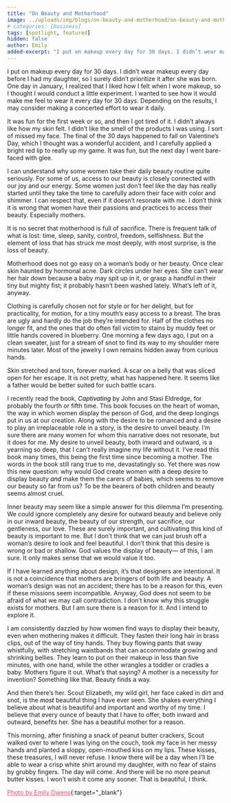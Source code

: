 ```yaml
---
title: "On Beauty and Motherhood"
image: ../uploads/img/blogs/on-beauty-and-motherhood/on-beauty-and-motherhood.jpg
# categories: [business]
tags: [spotlight, featured]
hidden: false
author: Emily
added-excerpt: "I put on makeup every day for 30 days. I didn’t wear makeup every day before I had my daughter, so I surely didn’t prioritize it after she was born. One day in January, I realized that I liked how I felt when I wore makeup, so I thought I would conduct a little experiment. I wanted to see how it would make me feel to wear it every day for 30 days. Depending on the results, I may consider making a concerted effort to wear it daily."
---
```


<style> em {color: black;} p a {color: #f0506e;}</style>

I put on makeup every day for 30 days. I didn’t wear makeup every day before I had my daughter, so I surely didn’t prioritize it after she was born. One day in January, I realized that I liked how I felt when I wore makeup, so I thought I would conduct a little experiment. I wanted to see how it would make me feel to wear it every day for 30 days. Depending on the results, I may consider making a concerted effort to wear it daily.

It was fun for the first week or so, and then I got tired of it. I didn’t always like how my skin felt. I didn’t like the smell of the products I was using. I sort of missed my face. The final of the 30 days happened to fall on Valentine’s Day, which I thought was a wonderful accident, and I carefully applied a bright red lip to really up my game. It was fun, but the next day I went bare-faced with glee.

I can understand why some women take their daily beauty routine quite seriously. For some of us, access to our beauty is closely connected with our joy and our energy. Some women just don’t feel like the day has really started until they take the time to carefully adorn their face with color and shimmer. I can respect that, even if it doesn’t resonate with me. I don’t think it is wrong that women have their passions and practices to access their beauty. Especially mothers.

It is no secret that motherhood is full of sacrifice. There is frequent talk of what is lost: time, sleep, sanity, control, freedom, selfishness. But the element of loss that has struck me most deeply, with most surprise, is the loss of beauty.

Motherhood does not go easy on a woman’s body or her beauty. Once clear skin haunted by hormonal acne. Dark circles under her eyes. She can’t wear her hair down because a baby may spit up in it, or grasp a handful in their tiny but mighty fist; it probably hasn’t been washed lately. What’s left of it, anyway.

Clothing is carefully chosen not for style or for her delight, but for practicality, for motion, for a tiny mouth’s easy access to a breast. The bras are ugly and hardly do the job they’re intended for. Half of the clothes no longer fit, and the ones that do often fall victim to stains by muddy feet or little hands covered in blueberry. One morning a few days ago, I put on a clean sweater, just for a stream of snot to find its way to my shoulder mere minutes later. Most of the jewelry I own remains hidden away from curious hands.

Skin stretched and torn, forever marked. A scar on a belly that was sliced open for her escape. It is not pretty, what has happened here. It seems like a father would be better suited for such battle scars.

I recently read the book, _Captivating_ by John and Stasi Eldredge, for probably the fourth or fifth time. This book focuses on the heart of woman, the way in which women display the person of God, and the deep longings put in us at our creation. Along with the desire to be romanced and a desire to play an irreplaceable role in a story, is the desire to unveil beauty. I’m sure there are many women for whom this narrative does not resonate, but it does for me. My desire to unveil beauty, both inward and outward, is a yearning so deep, that I can’t really imagine my life without it. I’ve read this book many times, this being the first time since becoming a mother. The words in the book still rang true to me, devastatingly so. Yet there was now this new question: why would God create women with a deep desire to display beauty _and_ make them the carers of babies, which seems to remove our beauty so far from us? To be the bearers of both children and beauty seems almost cruel.

Inner beauty may seem like a simple answer for this dilemma I’m presenting. We could ignore completely any desire for outward beauty and believe only in our inward beauty, the beauty of our strength, our sacrifice, our gentleness, our love. These are surely important, and cultivating this kind of beauty is important to me. But I don’t think that we can just brush off a woman’s desire to look and feel beautiful. I don’t think that this desire is wrong or bad or shallow. God values the display of beauty— of this, I am sure. It only makes sense that we would value it too.

If I have learned anything about design, it’s that designers are intentional. It is not a coincidence that mothers are bringers of both life and beauty. A woman’s design was not an accident; there has to be a reason for this, even if these missions seem incompatible. Anyway, God does not seem to be afraid of what we may call contradiction. I don’t know why this struggle exists for mothers. But I am sure there is a reason for it. And I intend to explore it.

I am consistently dazzled by how women find ways to display their beauty, even when mothering makes it difficult. They fasten their long hair in brass clips, out of the way of tiny hands. They buy flowing pants that sway whistfully, with stretching waistbands that can accommodate growing and shrinking bellies. They learn to put on their makeup in less than five minutes, with one hand, while the other wrangles a toddler or cradles a baby. Mothers figure it out. What’s that saying? A mother is a necessity for invention? Something like that. Beauty finds a way.

And then there’s her. Scout Elizabeth, my wild girl, her face caked in dirt and snot, is the _most_ beautiful thing I have ever seen. She shakes everything I believe about what is beautiful and important and worthy of my time. I believe that every ounce of beauty that I have to offer, both inward and outward, benefits her. She has a beautiful mother for a reason.

This morning, after finishing a snack of peanut butter crackers, Scout walked over to where I was lying on the couch, took my face in her messy hands and planted a sloppy, open-mouthed kiss on my lips. These kisses, these treasures, I will never refuse. I know there will be a day when I’ll be able to wear a crisp white shirt around my daughter, with no fear of stains by grubby fingers. The day will come. And there will be no more peanut butter kisses. I won’t wish it come any sooner. That is beautiful, I think.

[Photo by Emily Owens](https://eophoto.squarespace.com/){:target="\_blank"}
